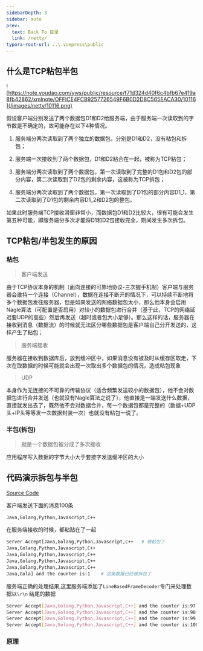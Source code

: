 ```yaml
---
sidebarDepth: 3
sidebar: auto
prev:
  text: Back To 目录
  link: /netty/
typora-root-url: ..\.vuepress\public
---
```




## **什么是TCP粘包半包**

![https://note.youdao.com/yws/public/resource/f71d324d40f6c4bfb67e419a8fb42862/xmlnote/OFFICE4FCB9257726549F6B0D2D8C565EACA30/10116](/images/netty/10116.png)

假设客户端分别发送了两个数据包D1和D2给服务端，由于服务端一次读取到的字节数是不确定的，故可能存在以下4种情况。

1. 服务端分两次读取到了两个独立的数据包，分别是D1和D2，没有粘包和拆包；

2. 服务端一次接收到了两个数据包，D1和D2粘合在一起，被称为TCP粘包；

3. 服务端分两次读取到了两个数据包，第一次读取到了完整的D1包和D2包的部分内容，第二次读取到了D2包的剩余内容，这被称为TCP拆包；

4. 服务端分两次读取到了两个数据包，第一次读取到了D1包的部分内容D1_1，第二次读取到了D1包的剩余内容D1_2和D2包的整包。

如果此时服务端TCP接收滑窗非常小，而数据包D1和D2比较大，很有可能会发生第五种可能，即服务端分多次才能将D1和D2包接收完全，期间发生多次拆包。



## **TCP粘包/半包发生的原因**

### 粘包

> 客户端发送

由于TCP协议本身的机制（面向连接的可靠地协议-三次握手机制）客户端与服务器会维持一个连接（Channel），数据在连接不断开的情况下，可以持续不断地将多个数据包发往服务器，但是如果发送的网络数据包太小，那么他本身会启用Nagle算法（可配置是否启用）对较小的数据包进行合并（基于此，TCP的网络延迟要UDP的高些）然后再发送（超时或者包大小足够）。那么这样的话，服务器在接收到消息（数据流）的时候就无法区分哪些数据包是客户端自己分开发送的，这样产生了粘包；

> 服务端接收

服务器在接收到数据库后，放到缓冲区中，如果消息没有被及时从缓存区取走，下次在取数据的时候可能就会出现一次取出多个数据包的情况，造成粘包现象



> UDP

本身作为无连接的不可靠的传输协议（适合频繁发送较小的数据包），他不会对数据包进行合并发送（也就没有Nagle算法之说了），他直接是一端发送什么数据，直接就发出去了，既然他不会对数据合并，每一个数据包都是完整的（数据+UDP头+IP头等等发一次数据封装一次）也就没有粘包一说了。



### 半包(拆包)

> 就是一个数据包被分成了多次接收

应用程序写入数据的字节大小大于套接字发送缓冲区的大小



## 代码演示拆包与半包

[Source Code]()

客户端发送下面的消息100条

```sh
Java,Golang,Python,Javascript,C++
```

在服务端接收的时候，都粘贴在了一起

```sh
Server Accept[Java,Golang,Python,Javascript,C++   # 被粘包了
Java,Golang,Python,Javascript,C++
Java,Golang,Python,Javascript,C++
Java,Golang,Python,Javascript,C++
Java,Golang,Python,Javascript,C++
Java,Gola] and the counter is:1    # 这条数据已经被拆包了
```

服务端正确的处理结果,这里服务端添加了`LineBasedFrameDecoder`专门来处理数据以`\r\n` 结尾的数据

```sh
Server Accept[Java,Golang,Python,Javascript,C++] and the counter is:97
Server Accept[Java,Golang,Python,Javascript,C++] and the counter is:98
Server Accept[Java,Golang,Python,Javascript,C++] and the counter is:99
Server Accept[Java,Golang,Python,Javascript,C++] and the counter is:100
```



### 原理





